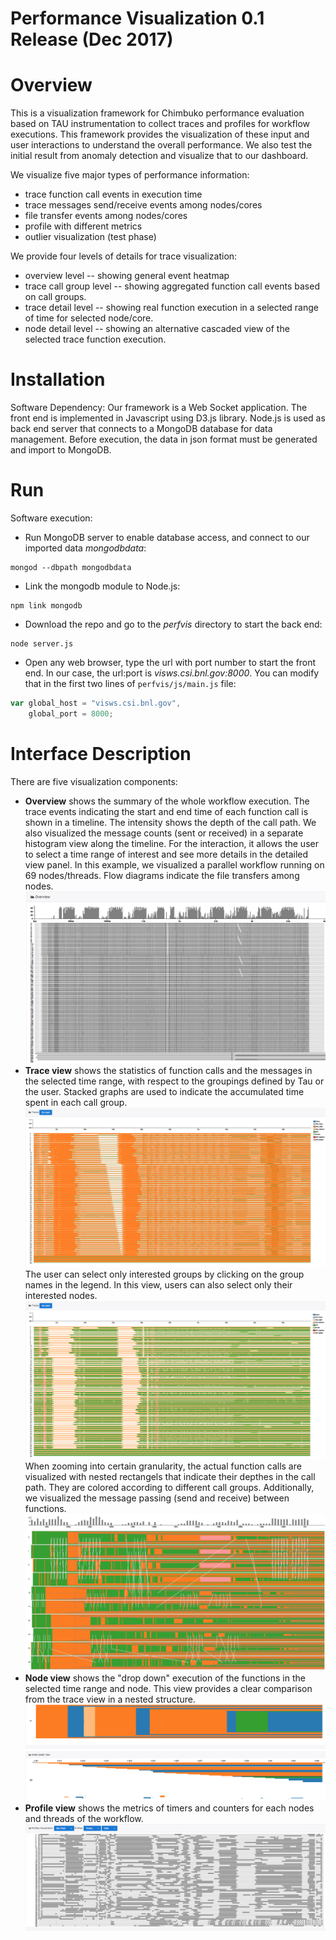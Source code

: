 # Performance Visualization 0.1 Release (Dec 2017)

# Overview
This is a visualization framework for Chimbuko performance evaluation based on TAU instrumentation to collect traces and profiles for workflow executions. This framework provides the visualization of these input and user interactions to understand the overall performance. We also test the initial result from anomaly detection and visualize that to our dashboard.

We visualize five major types of performance information:
* trace function call events in execution time
* trace messages send/receive events among nodes/cores
* file transfer events among nodes/cores
* profile with different metrics
* outlier visualization (test phase)

We provide four levels of details for trace visualization:
* overview level -- showing general event heatmap
* trace call group level -- showing aggregated function call events based on call groups.  
* trace detail level -- showing real function execution in a selected range of time for selected node/core.
* node detail level -- showing an alternative cascaded view of the selected trace function execution. 

# Installation
Software Dependency: Our framework is a Web Socket application. The front end is implemented in Javascript using D3.js library. Node.js is used as back end server that connects to a MongoDB database for data management. Before execution, the data in json format must be generated and import to MongoDB.

# Run
Software execution:
* Run MongoDB server to enable database access, and connect to our imported data *mongodbdata*:
```
mongod --dbpath mongodbdata
```
* Link the mongodb module to Node.js:
```
npm link mongodb
```
* Download the repo and go to the *perfvis* directory to start the back end:
```
node server.js
```
* Open any web browser, type the url with port number to start the front end. In our case, the url:port is *visws.csi.bnl.gov:8000*. You can modify that in the first two lines of `perfvis/js/main.js` file:
```javascript
var global_host = "visws.csi.bnl.gov",
    global_port = 8000;
```

# Interface Description
There are five visualization components:
* **Overview** shows the summary of the whole workflow execution. The trace events indicating the start and end time of each function call is shown in a timeline. The intensity shows the depth of the call path. We also visualized the message counts (sent or received) in a separate histogram view along the timeline. For the interaction, it allows the user to select a time range of interest and see more details in the detailed view panel. In this example, we visualized a parallel workflow running on 69 nodes/threads. Flow diagrams indicate the file transfers among nodes.
![alt text](https://github.com/CODARcode/PerformanceVisualization/blob/master/snapshots/overview.png "Overview")
* **Trace view** shows the statistics of function calls and the messages in the selected time range, with respect to the groupings defined by Tau or the user. Stacked graphs are used to indicate the accumulated time spent in each call group. 
![alt text](https://github.com/CODARcode/PerformanceVisualization/blob/master/snapshots/traces.png "Trace events")
The user can select only interested groups by clicking on the group names in the legend. In this view, users can also select only their interested nodes.
![alt text](https://github.com/CODARcode/PerformanceVisualization/blob/master/snapshots/traces_toggled.png "Toggle trace events")
When zooming into certain granularity, the actual function calls are visualized with nested rectangels that indicate their depthes in the call path. They are colored according to different call groups. Additionally, we visualized the message passing (send and receive) between functions. 
![alt text](https://github.com/CODARcode/PerformanceVisualization/blob/master/snapshots/trace_details_zoomin.png "Zoom-in trace events")
* **Node view** shows the "drop down" execution of the functions in the selected time range and node. This view provides a clear comparison from the trace view in a nested structure.
![alt text](https://github.com/CODARcode/PerformanceVisualization/blob/master/snapshots/node_detail.png "Node details")
* **Profile view** shows the metrics of timers and counters for each nodes and threads of the workflow.
![alt text](https://github.com/CODARcode/PerformanceVisualization/blob/master/snapshots/profile.png "Profile")
